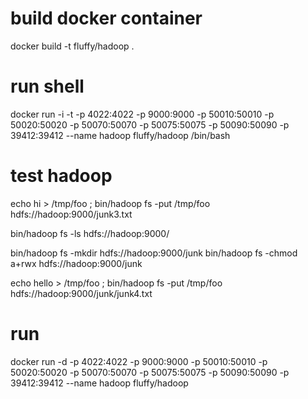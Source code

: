 # build docker container

docker build -t fluffy/hadoop .

# run shell

docker run -i -t   -p 4022:4022  -p 9000:9000  -p 50010:50010 -p 50020:50020 -p 50070:50070 -p 50075:50075 -p 50090:50090 -p  39412:39412   --name hadoop fluffy/hadoop /bin/bash

# test hadoop

echo hi > /tmp/foo ; bin/hadoop fs -put /tmp/foo hdfs://hadoop:9000/junk3.txt

bin/hadoop fs -ls hdfs://hadoop:9000/

bin/hadoop fs -mkdir  hdfs://hadoop:9000/junk 
bin/hadoop fs -chmod a+rwx  hdfs://hadoop:9000/junk 

echo hello > /tmp/foo ; bin/hadoop fs -put /tmp/foo hdfs://hadoop:9000/junk/junk4.txt


# run

docker run -d -p 4022:4022 -p 9000:9000  -p 50010:50010 -p 50020:50020 -p 50070:50070 -p 50075:50075 -p 50090:50090 -p  39412:39412 --name hadoop fluffy/hadoop

